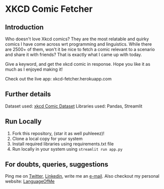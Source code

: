# XKCD Comic Fetcher

## Introduction
Who doesn't love Xkcd comics? They are the most relatable and quirky comics I have come across wrt programming and linguistics. While there are 2500+ of them, won't it be nice to fetch a comic relevant to a scenario and share it with friends? That is exactly what I came up with today.

Give a keyword, and get the xkcd comic in response. Hope you like it as much as I enjoyed making it!

Check out the live app: xkcd-fetcher.herokuapp.com

## Further details
Dataset used: [xkcd Comic Dataset](https://www.kaggle.com/ashkave/xkcd-comic-data) 
Libraries used: Pandas, Streamlit

## Run Locally
1. Fork this repository, (star it as well puhleeez)!
2. Clone a local copy for your system
3. Install required libraries using requirements.txt file
4. Run locally in your system using `streamlit run app.py`

## For doubts, queries, suggestions
Ping me on [Twitter](https://www.twitter.com/sidgupta234), [Linkedin](https://www.linkedin.com/in/sidgupta234), write me an [e-mail](mailto:siddharthgupta234@gmail.com). 
Also checkout my personal website: [LanguageOfMe](https://www.languageof.me)
